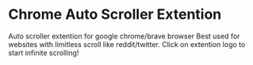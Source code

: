 # Chrome Auto Scroller Extention
 Auto scroller extention for google chrome/brave browser
 Best used for websites with limitless scroll like reddit/twitter. 
 Click on extention logo to start infinite scrolling!
